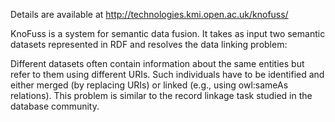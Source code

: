 Details are available at http://technologies.kmi.open.ac.uk/knofuss/

KnoFuss is a system for semantic data fusion. It takes as input two semantic datasets represented in RDF and resolves the data linking problem:

Different datasets often contain information about the same entities but refer to them using different URIs. Such individuals have to be identified and either merged (by replacing URIs) or linked (e.g., using owl:sameAs relations). This problem is similar to the record linkage task studied in the database community.